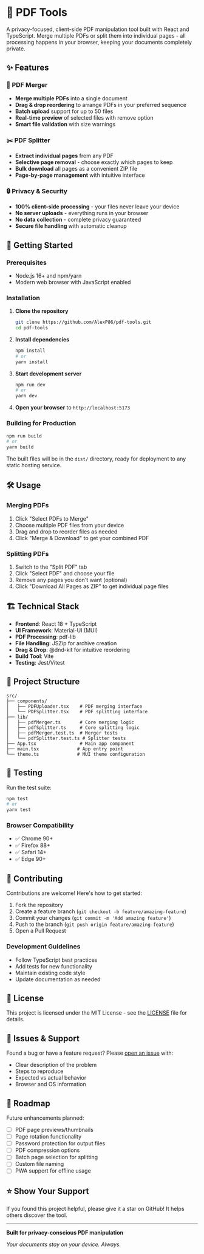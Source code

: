 # 🔐 PDF Tools

A privacy-focused, client-side PDF manipulation tool built with React and TypeScript. Merge multiple PDFs or split them into individual pages - all processing happens in your browser, keeping your documents completely private.

## ✨ Features

### 📄 PDF Merger
- **Merge multiple PDFs** into a single document
- **Drag & drop reordering** to arrange PDFs in your preferred sequence
- **Batch upload** support for up to 50 files
- **Real-time preview** of selected files with remove option
- **Smart file validation** with size warnings

### ✂️ PDF Splitter
- **Extract individual pages** from any PDF
- **Selective page removal** - choose exactly which pages to keep
- **Bulk download** all pages as a convenient ZIP file
- **Page-by-page management** with intuitive interface

### 🔒 Privacy & Security
- **100% client-side processing** - your files never leave your device
- **No server uploads** - everything runs in your browser
- **No data collection** - complete privacy guaranteed
- **Secure file handling** with automatic cleanup

## 🚀 Getting Started

### Prerequisites
- Node.js 16+ and npm/yarn
- Modern web browser with JavaScript enabled

### Installation

1. **Clone the repository**
   ```bash
   git clone https://github.com/AlexP86/pdf-tools.git
   cd pdf-tools
   ```

2. **Install dependencies**
   ```bash
   npm install
   # or
   yarn install
   ```

3. **Start development server**
   ```bash
   npm run dev
   # or  
   yarn dev
   ```

4. **Open your browser** to `http://localhost:5173`

### Building for Production

```bash
npm run build
# or
yarn build
```

The built files will be in the `dist/` directory, ready for deployment to any static hosting service.

## 🛠️ Usage

### Merging PDFs
1. Click "Select PDFs to Merge"
2. Choose multiple PDF files from your device
3. Drag and drop to reorder files as needed
4. Click "Merge & Download" to get your combined PDF

### Splitting PDFs
1. Switch to the "Split PDF" tab
2. Click "Select PDF" and choose your file
3. Remove any pages you don't want (optional)
4. Click "Download All Pages as ZIP" to get individual page files

## 🏗️ Technical Stack

- **Frontend**: React 18 + TypeScript
- **UI Framework**: Material-UI (MUI)
- **PDF Processing**: pdf-lib
- **File Handling**: JSZip for archive creation
- **Drag & Drop**: @dnd-kit for intuitive reordering
- **Build Tool**: Vite
- **Testing**: Jest/Vitest

## 📁 Project Structure

```
src/
├── components/
│   ├── PDFUploader.tsx    # PDF merging interface
│   └── PDFSplitter.tsx    # PDF splitting interface
├── lib/
│   ├── pdfMerger.ts       # Core merging logic
│   ├── pdfSplitter.ts     # Core splitting logic
│   ├── pdfMerger.test.ts  # Merger tests
│   └── pdfSplitter.test.ts # Splitter tests
├── App.tsx                # Main app component
├── main.tsx              # App entry point
└── theme.ts              # MUI theme configuration
```

## 🧪 Testing

Run the test suite:

```bash
npm test
# or
yarn test
```

### Browser Compatibility
- ✅ Chrome 90+
- ✅ Firefox 88+
- ✅ Safari 14+
- ✅ Edge 90+

## 🤝 Contributing

Contributions are welcome! Here's how to get started:

1. Fork the repository
2. Create a feature branch (`git checkout -b feature/amazing-feature`)
3. Commit your changes (`git commit -m 'Add amazing feature'`)
4. Push to the branch (`git push origin feature/amazing-feature`)
5. Open a Pull Request

### Development Guidelines
- Follow TypeScript best practices
- Add tests for new functionality
- Maintain existing code style
- Update documentation as needed

## 📝 License

This project is licensed under the MIT License - see the [LICENSE](LICENSE) file for details.

## 🐛 Issues & Support

Found a bug or have a feature request? Please [open an issue](https://github.com/AlexP86/pdf-tools/issues) with:
- Clear description of the problem
- Steps to reproduce
- Expected vs actual behavior
- Browser and OS information

## 🚧 Roadmap

Future enhancements planned:
- [ ] PDF page previews/thumbnails
- [ ] Page rotation functionality
- [ ] Password protection for output files
- [ ] PDF compression options
- [ ] Batch page selection for splitting
- [ ] Custom file naming
- [ ] PWA support for offline usage

## ⭐ Show Your Support

If you found this project helpful, please give it a star on GitHub! It helps others discover the tool.

---

**Built for privacy-conscious PDF manipulation**

*Your documents stay on your device. Always.*